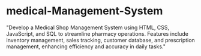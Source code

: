 # medical-Management-System
"Develop a Medical Shop Management System using HTML, CSS, JavaScript, and SQL to streamline pharmacy operations. Features include inventory management, sales tracking, customer database, and prescription management, enhancing efficiency and accuracy in daily tasks."
